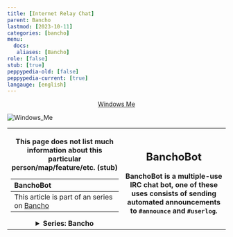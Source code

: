 ```yaml
---
title: [Internet Relay Chat]
parent: Bancho
lastmod: [2023-10-11]
categories: [bancho]
menu:
  docs:
   aliases: [Bancho]
role: [false]
stub: [true]
peppypedia-old: [false]
peppypedia-current: [true]
langauge: [english]
---
```



<t><center>[Windows Me](https://osu.ppy.sh/users/28893698)</center>
<link rel="stylesheet" href="../profile.css"></t>

![Windows_Me](https://a.ppy.sh/28893698_q.jpeg#author "Windows_Me")

<table>
<tbody><tr>
<th>

This page does not list much information about this particular person/map/feature/etc. (stub)

| BanchoBot    |
|:---------------------------|
| This article is part of an series on [Bancho](./index.md) |

<details>
<summary>Series: Bancho</summary>
<br>

[Internet Relay Chat](./IRC.md)

[BanchoBot](.)

</details>

</th><th>

## BanchoBot

BanchoBot is a multiple-use IRC chat bot, one of these uses consists of sending automated announcements to `#announce` and `#userlog`.

</table>